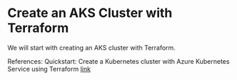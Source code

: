 # Create an AKS Cluster with Terraform

We will start with creating an AKS cluster with Terraform.


References:
Quickstart: Create a Kubernetes cluster with Azure Kubernetes Service using Terraform [link](https://learn.microsoft.com/en-us/azure/developer/terraform/create-k8s-cluster-with-tf-and-aks)
